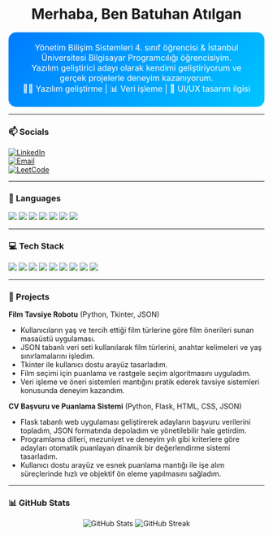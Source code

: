 <h1 align="center"> Merhaba, Ben Batuhan Atılgan</h1>

<div align="center" style="
  background: linear-gradient(135deg, #007BFF, #00C6FF);
  padding: 20px;
  border-radius: 15px;
  color: white;
  font-size: 16px;
">
  Yönetim Bilişim Sistemleri 4. sınıf öğrencisi & İstanbul Üniversitesi Bilgisayar Programcılığı öğrencisiyim. <br>
  Yazılım geliştirici adayı olarak kendimi geliştiriyorum ve gerçek projelerle deneyim kazanıyorum. <br>
  👨‍💻 Yazılım geliştirme | 📊 Veri işleme | 🎨 UI/UX tasarım ilgisi
</div>

---

### 📫 Socials
[![LinkedIn](https://img.shields.io/badge/LinkedIn-Profile-blue?logo=linkedin&logoColor=white)](https://www.linkedin.com/in/batuhan-at%C4%B1lgan-824293253)  
[![Email](https://img.shields.io/badge/Email-batuhanatilgan54@gmail.com-orange?logo=gmail&logoColor=white)](mailto:batuhanatilgan54@gmail.com)  
[![LeetCode](https://img.shields.io/badge/LeetCode-batuhanatilgan-FFA116?logo=leetcode&logoColor=white)](https://leetcode.com/u/batuhanatilgan/)

---

### 📝 Languages
<p>
  <img src="https://img.shields.io/badge/Python-3670A0?logo=python&logoColor=white" /> 
  <img src="https://img.shields.io/badge/Kotlin-0095D5?logo=kotlin&logoColor=white" /> 
  <img src="https://img.shields.io/badge/HTML-E34F26?logo=html5&logoColor=white" /> 
  <img src="https://img.shields.io/badge/CSS-1572B6?logo=css3&logoColor=white" /> 
  <img src="https://img.shields.io/badge/C%23-239120?logo=c-sharp&logoColor=white" /> 
  <img src="https://img.shields.io/badge/SQL-4479A1?logo=sql&logoColor=white" /> 
  <img src="https://img.shields.io/badge/MS%20Office-D83B01?logo=microsoft-office&logoColor=white" />
</p>

---

### 💻 Tech Stack
<p>
  <img src="https://img.shields.io/badge/Pandas-150458?logo=pandas&logoColor=white" />
  <img src="https://img.shields.io/badge/Numpy-013243?logo=numpy&logoColor=white" />
  <img src="https://img.shields.io/badge/Tkinter-00AEEF?logoColor=white" />
  <img src="https://img.shields.io/badge/Git-F05032?logo=git&logoColor=white" />
  <img src="https://img.shields.io/badge/OpenCV-5C3EE8?logo=opencv&logoColor=white" />
  <img src="https://img.shields.io/badge/MySQL-4479A1?logo=mysql&logoColor=white" />
  <img src="https://img.shields.io/badge/Matplotlib-11557C?logo=matplotlib&logoColor=white" />
  <img src="https://img.shields.io/badge/JSON-000000?logo=json&logoColor=white" />
  <img src="https://img.shields.io/badge/Flask-000000?logo=flask&logoColor=white" />
</p>

---

### 🚀 Projects

**Film Tavsiye Robotu** (Python, Tkinter, JSON)  
- Kullanıcıların yaş ve tercih ettiği film türlerine göre film önerileri sunan masaüstü uygulaması.  
- JSON tabanlı veri seti kullanılarak film türlerini, anahtar kelimeleri ve yaş sınırlamalarını işledim.  
- Tkinter ile kullanıcı dostu arayüz tasarladım.  
- Film seçimi için puanlama ve rastgele seçim algoritmasını uyguladım.  
- Veri işleme ve öneri sistemleri mantığını pratik ederek tavsiye sistemleri konusunda deneyim kazandım.

**CV Başvuru ve Puanlama Sistemi** (Python, Flask, HTML, CSS, JSON)  
- Flask tabanlı web uygulaması geliştirerek adayların başvuru verilerini topladım, JSON formatında depoladım ve yönetilebilir hale getirdim.  
- Programlama dilleri, mezuniyet ve deneyim yılı gibi kriterlere göre adayları otomatik puanlayan dinamik bir değerlendirme sistemi tasarladım.  
- Kullanıcı dostu arayüz ve esnek puanlama mantığı ile işe alım süreçlerinde hızlı ve objektif ön eleme yapılmasını sağladım.  

---

### 📊 GitHub Stats
<p align="center">
  <img src="https://github-readme-stats.vercel.app/api?username=batuhanatilgan&show_icons=true&theme=tokyonight" alt="GitHub Stats" />
  <img src="https://github-readme-streak-stats.herokuapp.com/?user=batuhanatilgan&theme=tokyonight" alt="GitHub Streak" />
</p>
